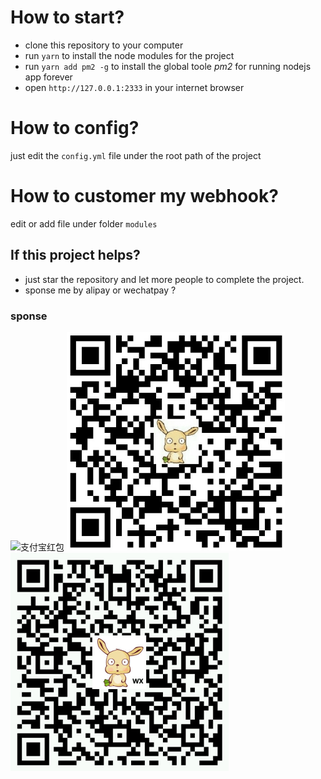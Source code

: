 # How to start?

+ clone this repository to your computer
+ run `yarn` to install the node modules for the project
+ run `yarn add pm2 -g` to install the global toole *pm2* for running nodejs app forever
+ open `http://127.0.0.1:2333` in your internet browser

# How to config?

just edit the `config.yml` file under the root path of the project

# How to customer my webhook?

edit or add file under folder `modules`

## If this project helps?

+ just star the repository and let more people to complete the project.
+ sponse me by alipay or wechatpay ?

### sponse
![支付宝红包](./github/honbao.png)
![支付宝](./github/alipay.png)
![微信](./github/wepay.png)
